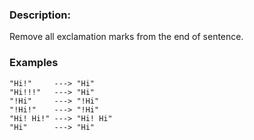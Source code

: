 ### Description:

Remove all exclamation marks from the end of sentence.

### Examples

```
"Hi!"     ---> "Hi"
"Hi!!!"   ---> "Hi"
"!Hi"     ---> "!Hi"
"!Hi!"    ---> "!Hi"
"Hi! Hi!" ---> "Hi! Hi"
"Hi"      ---> "Hi"
```
